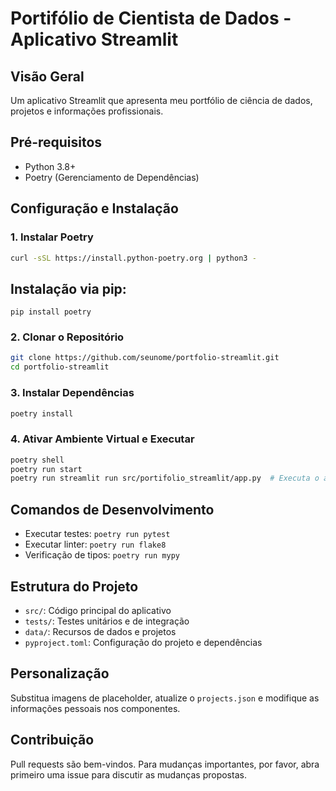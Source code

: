 # Portifólio de Cientista de Dados - Aplicativo Streamlit

## Visão Geral
Um aplicativo Streamlit que apresenta meu portfólio de ciência de dados, projetos e informações profissionais.

## Pré-requisitos
- Python 3.8+
- Poetry (Gerenciamento de Dependências)

## Configuração e Instalação

### 1. Instalar Poetry
```bash
curl -sSL https://install.python-poetry.org | python3 -
```
## Instalação via pip:
```
pip install poetry
```
### 2. Clonar o Repositório
```bash
git clone https://github.com/seunome/portfolio-streamlit.git
cd portfolio-streamlit
```

### 3. Instalar Dependências
```bash
poetry install
```

### 4. Ativar Ambiente Virtual e Executar
```bash
poetry shell
poetry run start
poetry run streamlit run src/portifolio_streamlit/app.py  # Executa o aplicativo Streamlit
```

## Comandos de Desenvolvimento
- Executar testes: `poetry run pytest`
- Executar linter: `poetry run flake8`
- Verificação de tipos: `poetry run mypy`

## Estrutura do Projeto
- `src/`: Código principal do aplicativo
- `tests/`: Testes unitários e de integração
- `data/`: Recursos de dados e projetos
- `pyproject.toml`: Configuração do projeto e dependências

## Personalização
Substitua imagens de placeholder, atualize o `projects.json` e modifique as informações pessoais nos componentes.

## Contribuição
Pull requests são bem-vindos. Para mudanças importantes, por favor, abra primeiro uma issue para discutir as mudanças propostas.
